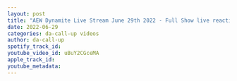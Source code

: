 ```yaml
---
layout: post
title: "AEW Dynamite Live Stream June 29th 2022 - Full Show live reaction"
date: 2022-06-29
categories: da-call-up videos
author: da-call-up
spotify_track_id: 
youtube_video_id: uBuY2CGceMA
apple_track_id: 
youtube_metadata: 
---
```

